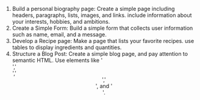 1. Build a personal biography page: Create a simple page including headers, paragraphs, lists,
images, and links. include information about your interests, hobbies, and ambitions.
2. Create a Simple Form: Build a simple form that collects user information such as name, email,
and a message.
3. Develop a Recipe page: Make a page that lists your favorite recipes. use tables to display
ingredients and quantities.
4. Structure a Blog Post: Create a simple blog page, and pay attention to semantic HTML. Use
elements like '<article>','<section>','<header>','<footer>', and '<aside>'.
